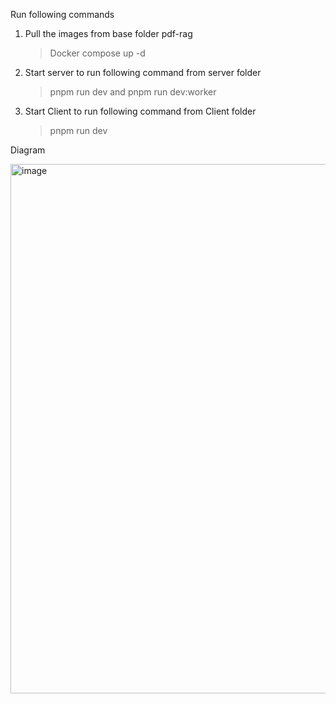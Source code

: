 Run following commands 

1. Pull the images from base folder pdf-rag
    > Docker compose up -d

2. Start server to run following command from server folder
    > pnpm run dev and
    > pnpm run dev:worker

3. Start Client to run following command from Client folder
   > pnpm run dev  



Diagram

<img width="847" alt="image" src="https://github.com/user-attachments/assets/0d3a2319-8c86-4a39-97be-b8a87d761962" />
